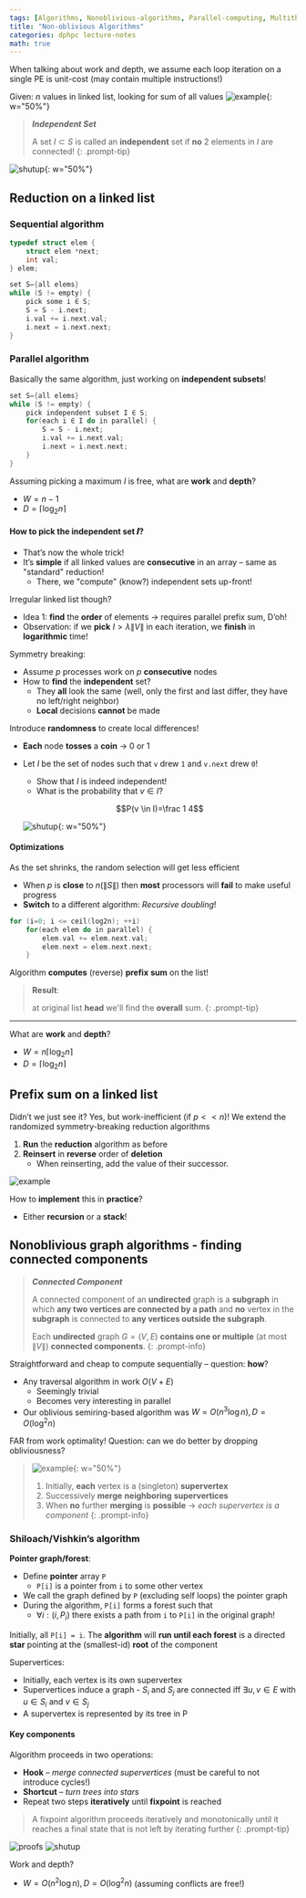 ```yaml
---
tags: [Algorithms, Nonoblivious-algorithms, Parallel-computing, Multithread]
title: "Non-oblivious Algorithms"
categories: dphpc lecture-notes
math: true
---
```



When talking about work and depth, we assume each loop iteration on a single PE is unit-cost (may contain multiple instructions!)

Given: $n$ values in linked list, looking for sum of all values ![example](/assets/img/ScreenShot%202024-01-12%20at%2017.36.19.png){: w="50%"}

> ***Independent Set***
>
> A set $I ⊂ S$ is called an **independent** set if **no** $2$ elements in $I$ are connected!
{: .prompt-tip}

![shutup](/assets/img/ScreenShot%202024-01-12%20at%2017.44.00.png){: w="50%"}

## Reduction on a linked list

### Sequential algorithm

```c
typedef struct elem {
    struct elem *next;
    int val;
} elem;

set S={all elems}
while (S != empty) {
    pick some i ∈ S;
    S = S - i.next;
    i.val += i.next.val;
    i.next = i.next.next;
}
```

### Parallel algorithm

Basically the same algorithm, just working on **independent subsets**!

```c
set S={all elems}
while (S != empty) {
    pick independent subset I ∈ S;
    for(each i ∈ I do in parallel) {
        S = S - i.next;
        i.val += i.next.val;
        i.next = i.next.next;
    }
}
```

Assuming picking a maximum $I$ is free, what are **work** and **depth**?

- $W = n − 1$
- $D = ⌈\log_2n⌉$

#### How to pick the independent set 𝑰?

- That’s now the whole trick!
- It’s **simple** if all linked values are **consecutive** in an array – same as "standard" reduction!
  - There, we "compute" (know?) independent sets up-front!

Irregular linked list though?

- Idea 1: **find** the **order** of elements → requires parallel prefix sum, D’oh!
- Observation: if we **pick** $I > \lambda \|V\|$ in each iteration, we **finish** in **logarithmic** time!

Symmetry breaking:

- Assume $p$ processes work on $p$ **consecutive** nodes
- How to **find** the **independent** set?
  - They **all** look the same (well, only the first and last differ, they have no left/right neighbor)
  - **Local** decisions **cannot** be made

Introduce **randomness** to create local differences!

- **Each** node **tosses** a **coin** → 0 or 1
- Let $I$ be the set of nodes such that `v` drew `1` and `v.next` drew `0`!
  - Show that $I$ is indeed independent!
  - What is the probability that $v \in I$?

  $$P(v \in I)=\frac 1 4$$
  
  ![shutup](/assets/img/ScreenShot%202024-01-12%20at%2017.48.14.png){: w="50%"}

#### Optimizations

As the set shrinks, the random selection will get less efficient

- When $p$ is **close** to $n ( \|S\| )$ then **most** processors will **fail** to make useful progress
- **Switch** to a different algorithm: *Recursive doubling*!

```c
for (i=0; i <= ceil(log2n); ++i) 
    for(each elem do in parallel) {
        elem.val += elem.next.val;
        elem.next = elem.next.next;
    }
```

Algorithm **computes** (reverse) **prefix** **sum** on the list! 

> **Result**: 
> 
> at original list **head** we'll find the **overall** sum.
{: .prompt-tip}

---

What are **work** and **depth**?

- $W = n⌈\log_2n⌉$
- $D = ⌈\log_2n⌉$

## Prefix sum on a linked list

Didn’t we just see it? Yes, but work-inefficient (if $p << n$)! We extend the randomized symmetry-breaking reduction algorithms

1. **Run** the **reduction** algorithm as before
2. **Reinsert** in **reverse** order of **deletion**
   - When reinserting, add the value of their successor.

![example](/assets/img/ScreenShot%202024-01-12%20at%2017.50.23.png)

How to **implement** this in **practice**?

- Either **recursion** or a **stack**!

## Nonoblivious graph algorithms - finding connected components

> ***Connected Component***
>
> A connected component of an **undirected** graph is a **subgraph** in which **any two vertices are connected by a path** and **no** vertex in the **subgraph** is connected to **any vertices outside the subgraph**.
>
> Each **undirected** graph $G = (V,E)$ **contains one or multiple** (at most $\|V\|$) **connected components**.
{: .prompt-info}

Straightforward and cheap to compute sequentially – question: **how**?

- Any traversal algorithm in work $O (V + E)$
  - Seemingly trivial
  - Becomes very interesting in parallel
- Our oblivious semiring-based algorithm was $W = O(n^3\log n),  D= O(\log^2n)$

FAR from work optimality! Question: can we do better by dropping obliviousness?
> ![example](/assets/img/ScreenShot%202024-01-12%20at%2018.31.18.png){: w="50%"}
>
> 1. Initially, **each** vertex is a (singleton) **supervertex**
> 2. Successively **merge** **neighboring** **supervertices**
> 3. When **no** further **merging** is **possible** → *each supervertex is a component*
{: .prompt-info}

### Shiloach/Vishkin’s algorithm

**Pointer graph/forest**:

- Define **pointer** array `P`
  - `P[i]` is a pointer from `i` to some other vertex
- We call the graph defined by `P` (excluding self loops) the pointer graph
- During the algorithm, `P[i]` forms a forest such that
  - $∀i: (i, P_i)$ there exists a path from `i` to `P[i]` in the original graph!

Initially, all `P[i] = i`. The **algorithm** will **run until each forest** is a directed **star** pointing at the (smallest-id) **root** of the component

Supervertices:

- Initially, each vertex is its own supervertex
- Supervertices induce a graph - $S_i$ and $S_j$ are connected iff $∃ u, v ∈ E$ with $u ∈ S_i$ and $v ∈ S_j$
- A supervertex is represented by its tree in P

#### Key components

Algorithm proceeds in two operations:

- **Hook** – *merge connected supervertices* (must be careful to not introduce cycles!)
- **Shortcut** – *turn trees into stars*
- Repeat two steps **iteratively** until **fixpoint** is reached

> A fixpoint algorithm proceeds iteratively and monotonically until it reaches a final state that is not left by iterating further
> {: .prompt-tip}

![proofs](/assets/img/ScreenShot%202024-01-12%20at%2018.35.44.png)
![shutup](/assets/img/ScreenShot%202024-01-12%20at%2018.35.58.png)

Work and depth?

- $W = O (n^2\log n) , D = O(\log^2n)$ (assuming conflicts are free!)
